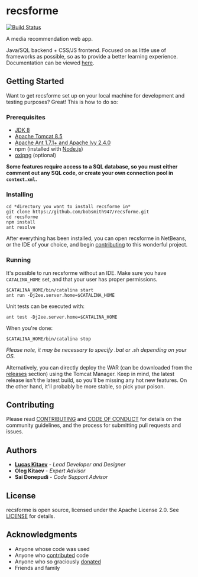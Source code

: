 # recsforme

[![Build Status](https://travis-ci.org/bobsmith947/recsforme.svg?branch=master)](https://travis-ci.org/bobsmith947/recsforme)

A media recommendation web app.

Java/SQL backend + CSS/JS frontend. Focused on as little use of frameworks as possible, so as to provide a better learning experience. Documentation can be viewed [here](http://recsfor.me/javadoc/).

## Getting Started

Want to get recsforme set up on your local machine for development and testing purposes? Great! This is how to do so:

### Prerequisites

* [JDK 8](http://www.oracle.com/technetwork/java/javase/downloads/jdk8-downloads-2133151.html)
* [Apache Tomcat 8.5](https://tomcat.apache.org/download-80.cgi)
* [Apache Ant 1.7.1+ and Apache Ivy 2.4.0](https://ant.apache.org/)
* npm (installed with [Node.js](https://nodejs.org/en/download/))
* [oxipng](https://github.com/shssoichiro/oxipng) (optional)

**Some features require access to a SQL database, so you must either comment out any SQL code, or create your own connection pool in `context.xml`.**

### Installing

    cd *directory you want to install recsforme in*
    git clone https://github.com/bobsmith947/recsforme.git
    cd recsforme
    npm install
    ant resolve

After everything has been installed, you can open recsforme in NetBeans, or the IDE of your choice, and begin [contributing](#contributing) to this wonderful project.

### Running

It's possible to run recsforme without an IDE. Make sure you have `CATALINA_HOME` set, and that your user has proper permissions.

    $CATALINA_HOME/bin/catalina start
    ant run -Dj2ee.server.home=$CATALINA_HOME

Unit tests can be executed with:

    ant test -Dj2ee.server.home=$CATALINA_HOME

When you're done:

    $CATALINA_HOME/bin/catalina stop

*Please note, it may be necessary to specify .bat or .sh depending on your OS.*

Alternatively, you can directly deploy the WAR (can be downloaded from the [releases](https://github.com/bobsmith947/recsforme/releases) section) using the Tomcat Manager. Keep in mind, the latest release isn't the latest build, so you'll be missing any hot new features. On the other hand, it'll probably be more stable, so pick your poison.

## Contributing

Please read [CONTRIBUTING](./CONTRIBUTING.md) and [CODE OF CONDUCT](./CODE_OF_CONDUCT.md) for details on the community guidelines, and the process for submitting pull requests and issues.

## Authors

* **[Lucas Kitaev](https://github.com/bobsmith947)** - *Lead Developer and Designer*
* **Oleg Kitaev** - *Expert Advisor*
* **Sai Donepudi** - *Code Support Advisor*

## License

recsforme is open source, licensed under the Apache License 2.0. See [LICENSE](./LICENSE) for details.

## Acknowledgments

* Anyone whose code was used
* Anyone who [contributed](https://github.com/bobsmith947/recsforme/contributors) code
* Anyone who so graciously [donated](https://bobsmith947.github.io/donate.html)
* Friends and family
